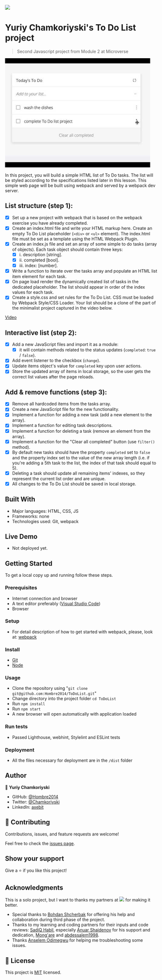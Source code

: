 ![](https://img.shields.io/badge/Microverse-blueviolet)

# Yuriy Chamkoriyski's To Do List project

> Second Javascript project from Module 2 at Microverse

![screenshot](./ToDoList.jpg)

In this project, you will build a simple HTML list of To Do tasks. The list will be styled according to the specifications listed later in this lesson. This simple web page will be built using webpack and served by a webpack dev server.

## List structure (step 1):

- [x] Set up a new project with webpack that is based on the webpack exercise you have already completed.
- [x] Create an index.html file and write your HTML markup here. Create an empty To Do List placeholder (`<div>` or `<ul>` element). The index.html file must be set as a template using the HTML Webpack Plugin.
- [x] Create an index.js file and set an array of some simple to do tasks (array of objects). Each task object should contain three keys:
  - [x] i.   description [string].
  - [x] ii.  completed [bool].
  - [x] iii. index: [number].
- [x] Write a function to iterate over the tasks array and populate an HTML list item element for each task.
- [x] On page load render the dynamically created list of tasks in the dedicated placeholder. The list should appear in order of the index values for each task.
- [x] Create a style.css and set rules for the To Do List. CSS must be loaded by Webpack Style/CSS Loader. Your list should be a clone of the part of the minimalist project captured in the video below.

[Video](https://www.youtube.com/watch?v=AcUd-_Yjjqg)

## Interactive list (step 2):

- [x] Add a new JavaScript files and import it as a module:
  - [x] it will contain methods related to the status updates (`completed`: `true` / `false`).
- [x] Add event listener to the checkbox (`change`).
- [x] Update items object's value for `completed` key upon user actions.
- [x] Store the updated array of items in local storage, so the user gets the correct list values after the page reloads.

## Add & remove functions (step 3):

- [x] Remove all hardcoded items from the tasks array.
- [x] Create a new JavaScript file for the new functionality.
- [x] Implement a function for adding a new task (add a new element to the array).
- [x] Implement a function for editing task descriptions.
- [x] Implement a function for deleting a task (remove an element from the array).
- [x] Implement a function for the "Clear all completed" button (use `filter()` method).
- [x] By default new tasks should have the property `completed` set to `false` and the property index set to the value of the new array length (i.e. if you're adding a 5th task to the list, the index of that task should equal to 5).
- [x] Deleting a task should update all remaining items' indexes, so they represent the current list order and are unique.
- [x] All changes to the To Do List should be saved in local storage.

## Built With

- Major languages: HTML, CSS, JS
- Frameworks: none
- Technologies used: Git, webpack

## Live Demo

- Not deployed yet.

## Getting Started

To get a local copy up and running follow these steps.

### Prerequisites

- Internet connection and browser
- A text editor preferably ([Visual Studio Code](https://code.visualstudio.com/))
- Browser

### Setup

- For detail description of how to get started with webpack, please, look at: [webpack](https://webpack.js.org/guides/getting-started/)

### Install

- [Git](https://git-scm.com/downloads)
- [Node](https://nodejs.org/en/download/)

### Usage

- Clone the repository using "`git clone git@github.com:Hombre2014/ToDoList.git`"
- Change directory into the project folder `cd ToDoList`
- Run `npm install`
- Run `npm start`
- A new browser will open automatically with application loaded

### Run tests

- Passed Lighthouse, webhint, Stylelint and ESLint tests

### Deployment

- All the files necessary for deployment are in the `/dist` folder

## Author

👤 **Yuriy Chamkoriyski**

- GitHub: [@Hombre2014](https://github.com/Hombre2014)
- Twitter: [@Chamkoriyski](https://twitter.com/Chamkoriyski)
- LinkedIn: [axebit](https://linkedin.com/in/axebit)

## 🤝 Contributing

Contributions, issues, and feature requests are welcome!

Feel free to check the [issues page](https://github.com/Hombre2014/ToDoList/issues).

## Show your support

Give a ⭐️ if you like this project!

## Acknowledgments

This is a solo project, but I want to thanks my partners at ![](https://img.shields.io/badge/Microverse-blueviolet) for making it better. 

- Special thanks to [Bohdan Shcherbak](https://github.com/akucintavalent) for offering his help and collaboration during third phase of the project.
- Thanks to my learning and coding partners for their inputs and code reviews: [SadiQ Habil](https://github.com/kingqabil), especially [Anuar Shaidenov](https://github.com/anuarshaidenov) for his support and dedication, [Mong'are](https://github.com/Mosams) and [abdessalem1998](https://github.com/abdessalem1998).
- Thanks [Anselem Odimegwu](https://github.com/AnselemOdims) for helping me troubleshooting some issues.

## 📝 License

This project is [MIT](./license.md) licensed.